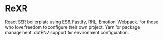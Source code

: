 # ReXR

React SSR boilerplate using ES6, Fastify, RHL, Emotion, Webpack.
For those who love freedom to configure their own project.
Yarn for package management.
dotENV support for environment configuration.
